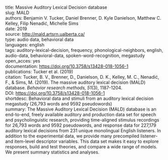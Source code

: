 title: Massive Auditory Lexical Decision database  
slug: MALD  
authors: Benjamin V. Tucker, Daniel Brenner, D. Kyle Danielson, Matthew C. Kelley, Filip Nenadić, Michelle Sims  
date: 2019  
source: http://mald.artsrn.ualberta.ca/  
type: audio data, behavioral data  
languages: english  
tags: auditory-lexical-decision, frequency, phonological-neighbors, english, audio-data, behavioral-data, spoken-word-recognition, megastudy  
open_acces: yes  
documentation: https://doi.org/10.3758/s13428-018-1056-1  
publications: Tucker et al. (2019)  
citation: Tucker, B. V., Brenner, D., Danielson, D. K., Kelley, M. C., Nenadić, F., & Sims, M. (2019). The massive auditory lexical decision (MALD) database. *Behavior research methods, 51*(3), 1187-1204.  
DOI: https://doi.org/10.3758/s13428-018-1056-1  
shortdesc: Behavioral data and stimuli from an auditory lexical decision megastudy (26,793 words and 9592 pseudowords)  
summary: The Massive Auditory Lexical Decision (MALD) database is an end-to-end, freely available auditory and production data set for speech and psycholinguistic research, providing time-aligned stimulus recordings for 26,793 words and 9592 pseudowords, and response data for 227,179 auditory lexical decisions from 231 unique monolingual English listeners. In addition to the experimental data, we provide many precompiled listener- and item-level descriptor variables. This data set makes it easy to explore responses, build and test theories, and compare a wide range of models. We present summary statistics and analyses.
